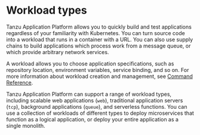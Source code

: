 # Workload types

Tanzu Application Platform allows you to quickly build and test applications regardless of your familiarity with Kubernetes. You can turn source code into a workload that runs in a container with a URL. You can also use supply chains to build applications which process work from a message queue, or which provide arbitrary network services.

A workload allows you to choose application specifications, such as repository location, environment variables, service binding, and so on. For more information about workload creation and management, see [Command Reference](../cli-plugins/apps/command-reference.md).

Tanzu Application Platform can support a range of workload types, including scalable web applications (`web`), traditional application servers (`tcp`), background applications (`queue`), and serverless functions. You can use a collection of workloads of different types to deploy microservices that function as a logical application, or deploy your entire application as a single monolith.
